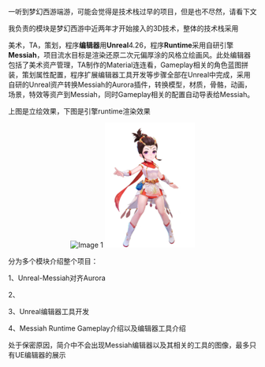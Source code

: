 一听到梦幻西游端游，可能会觉得是技术栈过早的项目，但是也不尽然，请看下文

我负责的模块是梦幻西游中近两年才开始接入的3D技术，整体的技术栈采用

美术，TA，策划，程序**编辑器**用**Unreal**4.26，程序**Runtime**采用自研引擎**Messiah**，项目流水目标是渲染还原二次元偏厚涂的风格立绘画风。此处编辑器包括了美术资产管理，TA制作的Material连连看，Gameplay相关的角色蓝图拼装，策划属性配置，程序扩展编辑器工具开发等步骤全部在Unreal中完成，采用自研的Unreal资产转换Messiah的Aurora插件，转换模型，材质，骨骼，动画，场景，特效等资产到Messiah，同时Gameplay相关的配置自动导表给Messiah。

上图是立绘效果，下图是引擎runtime渲染效果

<p style="text-align: center;">
      <img src="项目简介.assets/POPO-20240908-114057.png" alt="Image 1" style="display: inline-block; max-width: 30%;">
      <img src="项目简介.assets/POPO-20240908-115847.png" alt="Image 1" style="display: inline-block; max-width: 36%;">

分为多个模块介绍整个项目：

1、Unreal-Messiah对齐Aurora

2、

[角色渲染综述]: 角色渲染.md	"角色渲染综述"

3、Unreal编辑器工具开发

4、Messiah Runtime Gameplay介绍以及编辑器工具介绍



处于保密原因，简介中不会出现Messiah编辑器以及其相关的工具的图像，最多只有UE编辑器的展示

